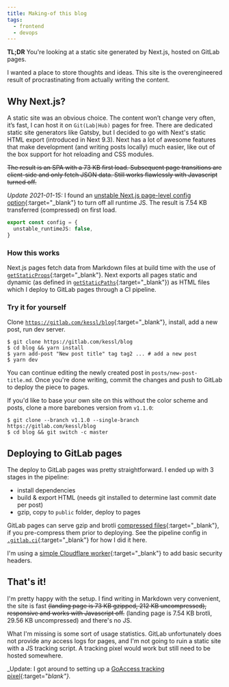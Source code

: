```yaml
---
title: Making-of this blog
tags:
  - frontend
  - devops
---
```

**TL;DR** You're looking at a static site generated by Next.js, hosted on GitLab pages.

I wanted a place to store thoughts and ideas.
This site is the overengineered result of procrastinating from actually writing the content.

## Why Next.js?

A static site was an obvious choice.
The content won’t change very often, it’s fast, I can host it on `Git(Lab|Hub)` pages for free.
There are dedicated static site generators like Gatsby, but I decided to go with Next's static HTML export (introduced in Next 9.3).
Next has a lot of awesome features that make development (and writing posts locally) much easier, like out of the box support for hot reloading and CSS modules.

~~The result is an SPA with a 73 KB first load. Subsequent page transitions are client-side and only fetch JSON data.
Still works flawlessly with Javascript turned off.~~

<a name="no-js">_Update 2021-01-15:_</a> I found an [unstable Next.js page-level config option](https://github.com/vercel/next.js/pull/11949){:target="_blank"} to turn off all runtime JS.
The result is 7.54 KB transferred (compressed) on first load.

```ts
export const config = {
  unstable_runtimeJS: false,
}
```

### How this works

Next.js pages fetch data from Markdown files at build time with the use of [`getStaticProps`](https://nextjs.org/docs/basic-features/data-fetching#getstaticprops-static-generation){:target="_blank"}.
Next exports all pages static and dynamic (as defined in [`getStaticPaths`](https://nextjs.org/docs/basic-features/data-fetching#getstaticpaths-static-generation){:target="_blank"}) as HTML files which I deploy to GitLab pages through a CI pipeline.

### Try it for yourself

Clone [`https://gitlab.com/kessl/blog`](https://gitlab.com/kessl/blog){:target="_blank"}, install, add a new post, run dev server.

```shell
$ git clone https://gitlab.com/kessl/blog
$ cd blog && yarn install
$ yarn add-post "New post title" tag tag2 ... # add a new post
$ yarn dev
```

You can continue editing the newly created post in `posts/new-post-title.md`.
Once you're done writing, commit the changes and push to GitLab to deploy the piece to pages.

If you'd like to base your own site on this without the color scheme and posts, clone a more barebones version from `v1.1.0`:

```shell
$ git clone --branch v1.1.0 --single-branch https://gitlab.com/kessl/blog
$ cd blog && git switch -c master
```

## Deploying to GitLab pages

The deploy to GitLab pages was pretty straightforward.
I ended up with 3 stages in the pipeline:

- install dependencies
- build & export HTML (needs git installed to determine last commit date per post)
- gzip, copy to `public` folder, deploy to pages

GitLab pages can serve gzip and brotli [compressed files](https://gitlab.com/gitlab-org/gitlab-pages/-/merge_requests/25){:target="_blank"}, if you pre-compress them prior to deploying.
See the pipeline config in [`.gitlab.ci`](https://gitlab.com/kessl/blog/-/blob/master/.gitlab-ci.yml#L49){:target="_blank"} for how I did it here.

I'm using a [simple Cloudflare worker](https://gist.github.com/kessl/d5ec24894833f7af5d10101128145b0d){:target="_blank"} to add basic security headers.

## That's it!

I'm pretty happy with the setup.
I find writing in Markdown very convenient, the site is fast ~~(landing page is 73 KB gzipped, 212 KB uncompressed), responsive and works with Javascript off.~~
(landing page is 7.54 KB brotli, 29.56 KB uncompressed) and there's no JS.

What I'm missing is some sort of usage statistics.
GitLab unfortunately does not provide any access logs for pages, and I'm not going to ruin a static site with a JS tracking script.
A tracking pixel would work but still need to be hosted somewhere.

_Update: I got around to setting up a [GoAccess tracking pixel](/static-site-analytics-with-nginx-goaccess-no-js){:target="_blank"}._
